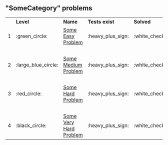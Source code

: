 ## "SomeCategory" problems

<table>
    <tbody>
        <tr>
            <td>
                &nbsp;
            </td>
            <td>
                <strong>Level</strong>
            </td>
            <td>
                <strong>Name</strong>
            </td>
            <td>
                <strong>Tests exist</strong>
            </td>
            <td>
                <strong>Solved</strong>
            </td>
        </tr>
        <tr>
            <td style="text-align:right;">
                1
            </td>
            <td>
                :green_circle:
            </td>
            <td>
                <a href="Easy/some-dir/">Some Easy Problem</a>
            </td>
            <td>
                :heavy_plus_sign:
            </td>
            <td>
                :white_check_mark:
            </td>
        </tr>
        <tr>
            <td colspan="5">
                &nbsp;
            </td>
        </tr>
        <tr>
            <td style="text-align:right;">
                2
            </td>
            <td>
                :large_blue_circle:
            </td>
            <td>
                <a href="Medium/some-dir/">Some Medium Problem</a>
            </td>
            <td>
                :heavy_plus_sign:
            </td>
            <td>
                :white_check_mark:
            </td>
        </tr>
        <tr>
            <td colspan="5">
                &nbsp;
            </td>
        </tr>
        <tr>
            <td style="text-align:right;">
                3
            </td>
            <td>
                :red_circle:
            </td>
            <td>
                <a href="Hard/some-dir/">Some Hard Problem</a>
            </td>
            <td>
                :heavy_plus_sign:
            </td>
            <td>
                :white_check_mark:
            </td>
        </tr>
        <tr>
            <td colspan="5">
                &nbsp;
            </td>
        </tr>
        <tr>
            <td style="text-align:right;">
                4
            </td>
            <td>
                :black_circle:
            </td>
            <td>
                <a href="VeryHard/some-dir/">Some Very Hard Problem</a>
            </td>
            <td>
                :heavy_plus_sign:
            </td>
            <td>
                :white_check_mark:
            </td>
        </tr>
    </tbody>
</table>